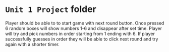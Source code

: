# `Unit 1 Project` folder



Player should be able to to start game with next round button. Once pressed 6 random boxes will show numbers 1-6 and disappear after set time. Player will try and pick numbers in order starting from 1 ending with 6. If player successfully guesses in order they will be able to click next round and try again with a shorter timer.